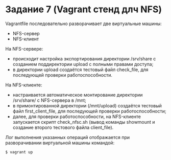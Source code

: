 # Задание 7 (Vagrant стенд длч NFS)

Vagrantfile последовательно разворачивает две виртуальные машины:
    
- NFS-сервер
- NFS-клиент

На NFS-сервере:
- происходит настройка экспортирования директории /srv/share с созданием поддиректории upload с полными правами доступа;
- в директории upload создаётся тестовый файл check_file, для последующей проверки работоспособности.


На NFS-клиенте:
- настраивается автоматическое монтирование директории /srv/share/ с NFS-сервера в /mnt;
- в примонтированной директории (/mnt/upload) создаётся тестовый файл first_client_file, для последующей проверки работоспособности;
- далее, для проверки работоспособности, на NFS-клиенте запускается скрипт check_nfsc.sh (вывод команды showmount и создание второго тестового файла client_file).


Лог выполнения указанных операций отображается при разворачивании виртуальной машины командой:

```bash
$ vagrant up
```